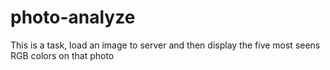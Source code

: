 # photo-analyze
This is a task, load an image to server and then display the five most seens RGB colors on that photo
